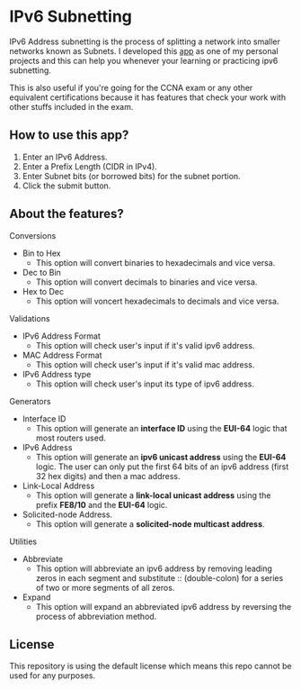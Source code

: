 # IPv6 Subnetting
IPv6 Address subnetting is the process of splitting a network into smaller networks known as Subnets.
I developed this [app](https://ipv6subnetting.netlify.app/) as one of my personal projects and this can help you whenever your learning or
practicing ipv6 subnetting.

This is also useful if you're going for the CCNA exam or any other equivalent certifications
because it has features that check your work with other stuffs included in the exam.

## How to use this app?
1. Enter an IPv6 Address.
2. Enter a Prefix Length (CIDR in IPv4).
3. Enter Subnet bits (or borrowed bits) for the subnet portion.
4. Click the submit button.

## About the features?
Conversions
- Bin to Hex
  - This option will convert binaries to hexadecimals and vice versa.
- Dec to Bin
  - This option will convert decimals to binaries and vice versa.
- Hex to Dec
  - This option will voncert hexadecimals to decimals and vice versa.

Validations
- IPv6 Address Format
  - This option will check user's input if it's valid ipv6 address.
- MAC Address Format
  - This option will check user's input if it's valid mac address.
- IPv6 Address type
  - This option will check user's input its type of ipv6 address.

Generators
- Interface ID
  - This option will generate an **interface ID** using the **EUI-64** logic that most routers used.
- IPv6 Address
  - This option will generate an **ipv6 unicast address** using the **EUI-64** logic.
    The user can only put the first 64 bits of an ipv6 address (first 32 hex digits) and then a mac address.
- Link-Local Address
  - This option will generate a **link-local unicast address** using the prefix **FE8/10** and the **EUI-64** logic.
- Solicited-node Address.
  - This option will generate a **solicited-node multicast address**.

Utilities
- Abbreviate
  - This option will abbreviate an ipv6 address by removing leading zeros in each segment and substitute :: (double-colon)
    for a series of two or more segments of all zeros.
- Expand
  - This option will expand an abbreviated ipv6 address by reversing the process of abbreviation method.

## License
This repository is using the default license which means this repo cannot be used for any purposes.



